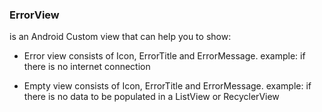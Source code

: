 ### ErrorView
is an Android Custom view that can help you to show:
* Error view
consists of Icon, ErrorTitle and ErrorMessage. example: if there is no internet connection

* Empty view
consists of Icon, ErrorTitle and ErrorMessage. example: if there is no data to be populated in a ListView or RecyclerView